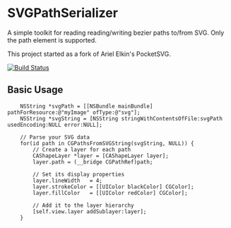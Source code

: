 # SVGPathSerializer
A simple toolkit for reading reading/writing bezier paths to/from SVG. Only the path element is supported.

This project started as a fork of Ariel Elkin's PocketSVG.

[![Build Status](https://travis-ci.org/fjolnir/PocketSVG.svg?branch=master)](https://travis-ci.org/fjolnir/PocketSVG)

## Basic Usage

```obj-c
    NSString *svgPath = [[NSBundle mainBundle] pathForResource:@"myImage" ofType:@"svg"];
    NSString *svgString = [NSString stringWithContentsOfFile:svgPath usedEncoding:NULL error:NULL];
    
    // Parse your SVG data
    for(id path in CGPathsFromSVGString(svgString, NULL)) {
        // Create a layer for each path
        CAShapeLayer *layer = [CAShapeLayer layer];
        layer.path = (__bridge CGPathRef)path;
        
        // Set its display properties
        layer.lineWidth   = 4;
        layer.strokeColor = [[UIColor blackColor] CGColor];
        layer.fillColor   = [[UIColor redColor] CGColor];
    
        // Add it to the layer hierarchy
        [self.view.layer addSublayer:layer];
    }
```


